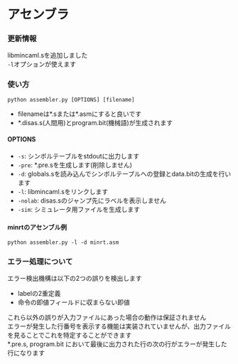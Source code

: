 # アセンブラ

### 更新情報
libmincaml.sを追加しました  
`-l`オプションが使えます

### 使い方
`python assembler.py [OPTIONS] [filename]`
- filenameは*.sまたは*.asmにすると良いです
- *.disas.s(人間用)とprogram.bit(機械語)が生成されます

#### OPTIONS
- `-s`: シンボルテーブルをstdoutに出力します
- `-pre`: *.pre.sを生成します(削除しません)
- `-d`: globals.sを読み込んでシンボルテーブルへの登録とdata.bitの生成を行います
- `-l`: libmincaml.sをリンクします
- `-nolab`: disas.sのジャンプ先にラベルを表示しません
- `-sim`: シミュレータ用ファイルを生成します

#### minrtのアセンブル例
`python assembler.py -l -d minrt.asm`

### エラー処理について
エラー検出機構は以下の2つの誤りを検出します
- labelの2重定義
- 命令の即値フィールドに収まらない即値

これら以外の誤りが入力ファイルにあった場合の動作は保証されません  
エラーが発生した行番号を表示する機能は実装されていませんが、出力ファイルを見ることでこれを特定することができます  
*.pre.s, program.bit において最後に出力された行の次の行がエラーが発生した行になります
